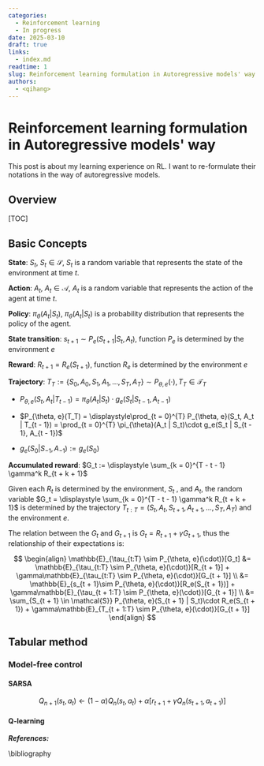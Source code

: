 ```yaml
---
categories:
  - Reinforcement learning
  - In progress
date: 2025-03-10
draft: true
links:
  - index.md
readtime: 1
slug: Reinforcement learning formulation in Autoregressive models' way
authors:
  - <qihang>
---
```

# Reinforcement learning formulation in Autoregressive models' way
This post is about my learning experience on RL. I want to re-formulate their notations in the way of autoregressive models.
<!-- more -->
## Overview
[TOC]
## Basic Concepts
**State**: $S_t$, $S_t \in \mathcal{S}$, $S_t$ is a random variable that represents the state of the environment at time $t$.

**Action**: $A_t$, $A_t \in \mathcal{A}$, $A_t$ is a random variable that represents the action of the agent at time $t$.

**Policy**: $\pi_{\theta}(A_t | S_t)$, $\pi_{\theta}(A_t | S_t)$ is a probability distribution that represents the policy of the agent.

**State transition**: $s_{t + 1} \sim P_e(S_{t + 1} | S_t, A_t)$, function $P_e$ is determined by the environment $e$

**Reward**: $R_{t + 1} = R_e(S_{t + 1})$, function $R_e$ is determined by the environment $e$

**Trajectory**: $T_T := \{S_0, A_0, S_1, A_1, \dots, S_T, A_T\} \sim P_{\theta, e}(\cdot), T_T \in \mathcal{T}_T$

+ $P_{\theta, e}(S_t, A_t | T_{t - 1}) = \pi_{\theta}(A_t | S_t)\cdot g_e(S_t | S_{t - 1}, A_{t - 1})$

+ $P_{\theta, e}(T_T) = \displaystyle\prod_{t = 0}^{T} P_{\theta, e}(S_t, A_t | T_{t - 1}) = \prod_{t = 0}^{T} \pi_{\theta}(A_t | S_t)\cdot g_e(S_t | S_{t - 1}, A_{t - 1})$

+ $g_e(S_0 |  S_{- 1}, A_{- 1}):= g_e(S_0)$
    
**Accumulated reward**: $G_t := \displaystyle \sum_{k = 0}^{T - t - 1} \gamma^k R_{t + k + 1}$

Given each $R_{t}$ is determined by the environment, $S_t$ , and $A_t$, the random variable $G_t = \displaystyle \sum_{k = 0}^{T - t - 1} \gamma^k R_{t + k + 1}$ is determined by the trajectory $T_{t:T} = (S_t, A_t, S_{t + 1}, A_{t + 1}, \dots, S_T, A_T)$ and the environment $e$. 

The relation between the $G_t$ and $G_{t + 1}$ is $G_t = R_{t + 1} + \gamma G_{t + 1}$, thus the relationship of their expectations is:

$$
\begin{align} 
    \mathbb{E}_{\tau_{t:T} \sim P_{\theta, e}(\cdot)}[G_t] &= \mathbb{E}_{\tau_{t:T} \sim P_{\theta, e}(\cdot)}[R_{t + 1}] + \gamma\mathbb{E}_{\tau_{t:T} \sim P_{\theta, e}(\cdot)}[G_{t + 1}] \\
    &= \mathbb{E}_{s_{t + 1}\sim P_{\theta, e}(\cdot)}[R_e(S_{t + 1})] + \gamma\mathbb{E}_{\tau_{t + 1:T} \sim P_{\theta, e}(\cdot)}[G_{t + 1}] \\
    &= \sum_{S_{t + 1} \in \mathcal{S}} P_{\theta, e}(S_{t + 1} | S_t)\cdot R_e(S_{t + 1}) + \gamma\mathbb{E}_{T_{t + 1:T} \sim P_{\theta, e}(\cdot)}[G_{t + 1}]
\end{align}
$$







## Tabular method
### Model-free control
#### SARSA
$$
Q_{n + 1}(s_t, a_t) \leftarrow (1 - \alpha)Q_n(s_t, a_t) + \alpha \left[ r_{t+1} + \gamma Q_n(s_{t+1}, a_{t+1}) \right]
$$
#### Q-learning








***References:***

\bibliography

